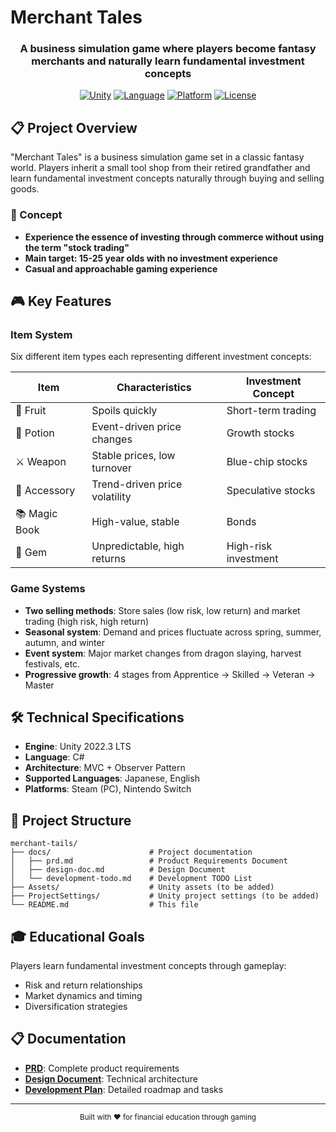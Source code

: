 # Merchant Tales

<div align="center">
  <h3>A business simulation game where players become fantasy merchants and naturally learn fundamental investment concepts</h3>

[![Unity](https://img.shields.io/badge/Unity-2022.3%20LTS-black?logo=unity)](https://unity.com/)
[![Language](https://img.shields.io/badge/Language-C%23-blue?logo=csharp)](https://docs.microsoft.com/en-us/dotnet/csharp/)
[![Platform](https://img.shields.io/badge/Platform-Steam%20%7C%20Nintendo%20Switch-green)](https://store.steampowered.com/)
[![License](https://img.shields.io/badge/License-Private-red)](LICENSE)

</div>

## 📋 Project Overview

"Merchant Tales" is a business simulation game set in a classic fantasy world. Players inherit a small tool shop from their retired grandfather and learn fundamental investment concepts naturally through buying and selling goods.

### 🎯 Concept

-   **Experience the essence of investing through commerce without using the term "stock trading"**
-   **Main target: 15-25 year olds with no investment experience**
-   **Casual and approachable gaming experience**

## 🎮 Key Features

### Item System

Six different item types each representing different investment concepts:

| Item          | Characteristics               | Investment Concept   |
| ------------- | ----------------------------- | -------------------- |
| 🍎 Fruit      | Spoils quickly                | Short-term trading   |
| 🧪 Potion     | Event-driven price changes    | Growth stocks        |
| ⚔️ Weapon     | Stable prices, low turnover   | Blue-chip stocks     |
| 💍 Accessory  | Trend-driven price volatility | Speculative stocks   |
| 📚 Magic Book | High-value, stable            | Bonds                |
| 💎 Gem        | Unpredictable, high returns   | High-risk investment |

### Game Systems

-   **Two selling methods**: Store sales (low risk, low return) and market trading (high risk, high return)
-   **Seasonal system**: Demand and prices fluctuate across spring, summer, autumn, and winter
-   **Event system**: Major market changes from dragon slaying, harvest festivals, etc.
-   **Progressive growth**: 4 stages from Apprentice → Skilled → Veteran → Master

## 🛠️ Technical Specifications

-   **Engine**: Unity 2022.3 LTS
-   **Language**: C#
-   **Architecture**: MVC + Observer Pattern
-   **Supported Languages**: Japanese, English
-   **Platforms**: Steam (PC), Nintendo Switch

## 📁 Project Structure

```
merchant-tails/
├── docs/                      # Project documentation
│   ├── prd.md                 # Product Requirements Document
│   ├── design-doc.md          # Design Document
│   └── development-todo.md    # Development TODO List
├── Assets/                    # Unity assets (to be added)
├── ProjectSettings/           # Unity project settings (to be added)
└── README.md                  # This file
```

## 🎓 Educational Goals

Players learn fundamental investment concepts through gameplay:

-   Risk and return relationships
-   Market dynamics and timing
-   Diversification strategies

## 📋 Documentation

-   **[PRD](docs/prd.md)**: Complete product requirements
-   **[Design Document](docs/design-doc.md)**: Technical architecture
-   **[Development Plan](docs/development-todo.md)**: Detailed roadmap and tasks

---

<div align="center">
  <sub>Built with ❤️ for financial education through gaming</sub>
</div>

